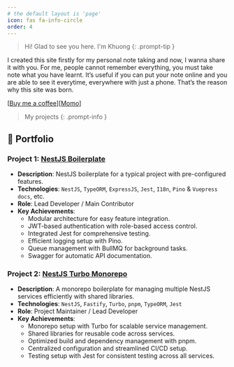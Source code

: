 ```yaml
---
# the default layout is 'page'
icon: fas fa-info-circle
order: 4
---
```



> Hi! Glad to see you here. I'm Khuong
{: .prompt-tip }

I created this site firstly for my personal note taking and now, I wanna share it with you. For me, people cannot remember everything, you must take note what you have learnt. It’s useful if you can put your note online and you are able to see it everytime, everywhere with just a phone. That’s the reason why this site was born.

[[Buy me a coffee](https://paypal.me/lamngockhuong)][[Momo](https://me.momo.vn/ngockhuong)]

> My projects
{: .prompt-info }

## 📁 Portfolio

### Project 1: **[NestJS Boilerplate](https://github.com/vndevteam/nestjs-boilerplate)**

- **Description**: NestJS boilerplate for a typical project with pre-configured features.
- **Technologies**: `NestJS`, `TypeORM`, `ExpressJS`, `Jest`, `I18n`, `Pino` & `Vuepress docs`, etc.
- **Role**: Lead Developer / Main Contributor
- **Key Achievements**:
  - Modular architecture for easy feature integration.
  - JWT-based authentication with role-based access control.
  - Integrated Jest for comprehensive testing.
  - Efficient logging setup with Pino.
  - Queue management with BullMQ for background tasks.
  - Swagger for automatic API documentation.

### Project 2: **[NestJS Turbo Monorepo](https://github.com/vndevteam/nestjs-turbo)**

- **Description**: A monorepo boilerplate for managing multiple NestJS services efficiently with shared libraries.
- **Technologies**: `NestJS`, `Fastify`, `Turbo`, `pnpm`, `TypeORM`, `Jest`
- **Role**: Project Maintainer / Lead Developer
- **Key Achievements**:
  - Monorepo setup with Turbo for scalable service management.
  - Shared libraries for reusable code across services.
  - Optimized build and dependency management with pnpm.
  - Centralized configuration and streamlined CI/CD setup.
  - Testing setup with Jest for consistent testing across all services.
